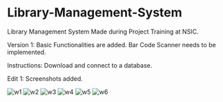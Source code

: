 # Library-Management-System
Library Management System Made during Project Training at NSIC. 

Version 1: Basic Functionalities are added. Bar Code Scanner needs to be implemented. 

Instructions: Download and connect to a database. 

Edit 1: Screenshots added.

![w1](https://user-images.githubusercontent.com/67497932/85989595-5ebd6380-ba0e-11ea-9e50-fffeddfb0bce.JPG)
![w2](https://user-images.githubusercontent.com/67497932/85989614-6250ea80-ba0e-11ea-9c91-36d050890fde.JPG)
![w3](https://user-images.githubusercontent.com/67497932/85989618-62e98100-ba0e-11ea-9300-16c4a7c9a833.JPG)
![w4](https://user-images.githubusercontent.com/67497932/85989620-63821780-ba0e-11ea-9610-b7993c878c82.JPG)
![w5](https://user-images.githubusercontent.com/67497932/85989625-641aae00-ba0e-11ea-8b86-ec711fe5ed54.JPG)
![w6](https://user-images.githubusercontent.com/67497932/85989627-64b34480-ba0e-11ea-8e39-3502e264ae24.JPG)

